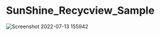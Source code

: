 # SunShine_Recycview_Sample

![Screenshot 2022-07-13 155942](https://user-images.githubusercontent.com/101659722/178694448-1f8460ae-ea86-40e6-8ec6-d7dc4b47c41d.png)
